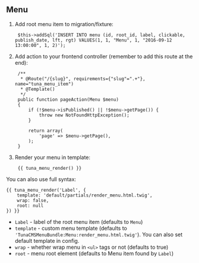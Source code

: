 ## Menu
1. Add root menu item to migration/fixture:

        $this->addSql('INSERT INTO menu (id, root_id, label, clickable, publish_date, lft, rgt) VALUES(1, 1, "Menu", 1, "2016-09-12 13:00:00", 1, 2)');

2. Add action to your frontend controller (remember to add this route at the end):

        /**
         * @Route("/{slug}", requirements={"slug"=".+"}, name="tuna_menu_item")
         * @Template()
         */
        public function pageAction(Menu $menu)
        {
            if (!$menu->isPublished() || !$menu->getPage()) {
                throw new NotFoundHttpException();
            }

            return array(
                'page' => $menu->getPage(),
            );
        }

3. Render your menu in template:

        {{ tuna_menu_render() }}

You can also use full syntax:

    {{ tuna_menu_render('Label', {
        template: 'default/partials/render_menu.html.twig',
        wrap: false,
        root: null
    }) }}

* `Label` - label of the root menu item (defaults to `Menu`)
* `template` - custom menu template (defaults to `'TunaCMSMenuBundle:Menu:render_menu.html.twig'`). You can also set default template in config.
* `wrap` - whether wrap menu in `<ul>` tags or not (defaults to true)
* `root` - menu root element (defaults to Menu item found by `Label`)
